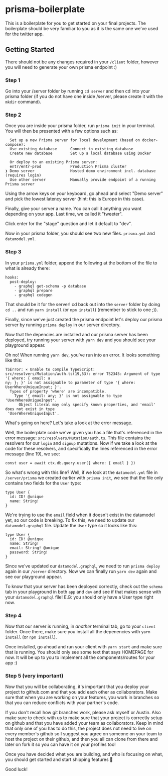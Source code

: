 # prisma-boilerplate

This is a boilerplate for you to get started on your final projects. The boilerplate should be very familiar to you as it is the same one we've used for the twitter app.

## Getting Started

There should not be any changes required in your `/client` folder, however you will need to generate your own prisma endpoint :) 

### Step 1

Go into your /server folder by running `cd server` and then cd into your prisma folder (if you do not have one inside /server, please create it with the `mkdir` command).

### Step 2

Once you are inside your prisma folder, run `prisma init` in your terminal. You will then be presented with a few options such as: 

```
  Set up a new Prisma server for local development (based on docker-compose):
  Use existing database      Connect to existing database
  Create new database        Set up a local database using Docker

  Or deploy to an existing Prisma server:
  entr/entr-prod             Production Prisma cluster
❯ Demo server                Hosted demo environment incl. database (requires login)
  Use other server           Manually provide endpoint of a running Prisma server
```

Using the arrow keys on your keyboard, go ahead and select "Demo server" and pick the lowest latency server (hint: this is Europe in this case).

Finally, give your server a name. You can call it anything you want depending on your app. Last time, we called it "tweeter".

Click enter for the "stage" question and let it default to "dev".

Now in your prisma folder, you should see two new files. `prisma.yml` and `datamodel.yml`.

### Step 3

In your `prisma.yml` folder, append the following at the bottom of the file to what is already there:

```
hooks:
  post-deploy:
    - graphql get-schema -p database
    - graphql prepare
    - graphql codegen
```

That should be it for the server! cd back out into the `server` folder by doing `cd ..` and run `yarn install` (or `npm install`) (remember to stick to one ;)). 

Finally, since we've just created the prisma endpoint let's deploy our prisma server by running `prisma deploy` in our server directory.

Now that the depencies are installed and our prisma server has been deployed, try running your server with `yarn dev` and you should see your playground appear.

Oh no! When running `yarn dev`, you've run into an error. It looks something like this:
```
TSError: ⨯ Unable to compile TypeScript:
src/resolvers/Mutation/auth.ts(19,53): error TS2345: Argument of type '{ where: { email: a
ny; }; }' is not assignable to parameter of type '{ where: UserWhereUniqueInput; }'.
  Types of property 'where' are incompatible.
    Type '{ email: any; }' is not assignable to type 'UserWhereUniqueInput'.
      Object literal may only specify known properties, and 'email' does not exist in type
 'UserWhereUniqueInput'.
```

What's going on here? Let's take a look at the error message.

Well, the boilerplate code we've given you has a file that's referenced in the error message: `src/resolvers/Mutation/auth.ts`. This file contains the resolvers for our `login` and `signup` mutations. Now if we take a look at the code for these resolvers, and specifically the lines referenced in the error message (line 19), we see:
```
const user = await ctx.db.query.user({ where: { email } })
```
So what's wrong with this line? Well, if we look at the `datamodel.yml` file in `/server/prisma` we created earlier with `prisma init`, we see that the file only contains two fields for the `User` type:
```
type User {
  id: ID! @unique
  name: String!  
}
```
We're trying to use the `email` field when it doesn't exist in the datamodel yet, so our code is breaking. To fix this, we need to update our `datamodel.graphql` file. Update the `User` type so it looks like this:
```
type User {
  id: ID! @unique
  name: String!
  email: String! @unique
  password: String!
}
```
Since we've updated our `datamodel.graphql`, we need to run `prisma deploy` again in our `/server` directory. Now we can finally run `yarn dev` again and see our playground appear. 

To know that your server has been deployed correctly, check out the `schema` tab in your playground in both `app` and `dev` and see if that makes sense with your `datamodel.graphql` file! E.G: you should only have a User type right now.


### Step 4

Now that our server is running, in *another* terminal tab, go to your `client` folder. Once there, make sure you install all the depenencies with `yarn install` (or `npm install`). 

Once installed, go ahead and run your client with `yarn start` and make sure that is running. You should only see some text that says HOMEPAGE for now. It will be up to you to implement all the components/routes for your app :) 


### Step 5 (very important)


Now that you will be collaborating, it's important that you deploy your project to github.com and that you add each other as collaborators. Make sure that when you are working on your features, you work in branches so that you can reduce conflicts with your partner's code. 

If you don't recall how git branches work, please ask myself or Austin. Also make sure to check with us to make sure that your project is correctly setup on github and that you have added your team as collaborators. Keep in mind that only one of you has to do this, the project does not need to live on every member's github so I suggest you agree on someone on your team to host the project on their github, and then you all can clone from there and later on fork it so you can have it on your profiles too!

Once you have decided what you are building, and who is focusing on what, you should get started and start shipping features 🚀

Good luck! 